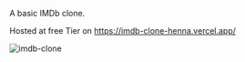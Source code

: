 A basic IMDb clone.

Hosted at free Tier on https://imdb-clone-henna.vercel.app/

![imdb-clone](https://github.com/RaffiFrey/imdb-clone/assets/159828193/014ea1b5-a109-48f3-99bb-ec77f71cbb1b)
